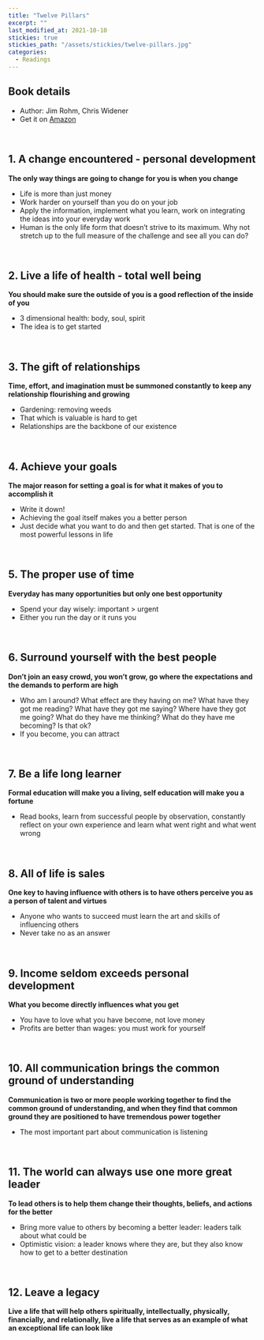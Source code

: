 ```yaml
---
title: "Twelve Pillars"
excerpt: ""
last_modified_at: 2021-10-10
stickies: true
stickies_path: "/assets/stickies/twelve-pillars.jpg"
categories:
  - Readings
---
```


## Book details
- Author: Jim Rohm, Chris Widener
- Get it on [Amazon](https://amzn.to/3IrtLDP)

<br>

## 1. A change encountered - personal development
**The only way things are going to change for you is when you change**
- Life is more than just money
- Work harder on yourself than you do on your job
- Apply the information, implement what you learn, work on integrating the ideas into your everyday work
- Human is the only life form that doesn’t strive to its maximum. Why not stretch up to the full measure of the challenge and see all you can do?

<br>

## 2. Live a life of health - total well being
**You should make sure the outside of you is a good reflection of the inside of you**
- 3 dimensional health: body, soul, spirit
- The idea is to get started

<br>

## 3. The gift of relationships
**Time, effort, and imagination must be summoned constantly to keep any relationship flourishing and growing**
- Gardening: removing weeds
- That which is valuable is hard to get
- Relationships are the backbone of our existence

<br>

## 4. Achieve your goals
**The major reason for setting a goal is for what it makes of you to accomplish it**
- Write it down!
- Achieving the goal itself makes you a better person
- Just decide what you want to do and then get started. That is one of the most powerful lessons in life

<br>

## 5. The proper use of time
**Everyday has many opportunities but only one best opportunity**
- Spend your day wisely: important > urgent
- Either you run the day or it runs you

<br>

## 6. Surround yourself with the best people
**Don’t join an easy crowd, you won’t grow, go where the expectations and the demands to perform are high**
- Who am I around? What effect are they having on me? What have they got me reading? What have they got me saying? Where have they got me going? What do they have me thinking? What do they have me becoming? Is that ok?
- If you become, you can attract

<br>

## 7. Be a life long learner
**Formal education will make you a living, self education will make you a fortune**
- Read books, learn from successful people by observation, constantly reflect on your own experience and learn what went right and what went wrong

<br>

## 8. All of life is sales
**One key to having influence with others is to have others perceive you as a person of talent and virtues**
- Anyone who wants to succeed must learn the art and skills of influencing others
- Never take no as an answer

<br>

## 9. Income seldom exceeds personal development
**What you become directly influences what you get**
- You have to love what you have become, not love money
 - Profits are better than wages: you must work for yourself

<br>

## 10. All communication brings the common ground of understanding
**Communication is two or more people working together to find the common ground of understanding, and when they find that common ground they are positioned to have tremendous power together**
- The most important part about communication is listening

<br>

## 11. The world can always use one more great leader
**To lead others is to help them change their thoughts, beliefs, and actions for the better**
- Bring more value to others by becoming a better leader: leaders talk about what could be
- Optimistic vision: a leader knows where they are, but they also know how to get to a better destination

<br>

## 12. Leave a legacy
**Live a life that will help others spiritually, intellectually, physically, financially, and relationally, live a life that serves as an example of what an exceptional life can look like**

<br>
